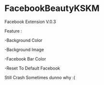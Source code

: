 # FacebookBeautyKSKM
Facebook Extension V.0.3

Feature :

-Background Color

-Background Image

-Facebook Bar Color

-Reset To Default Facebook

Still Crash Sometimes dunno why :(


